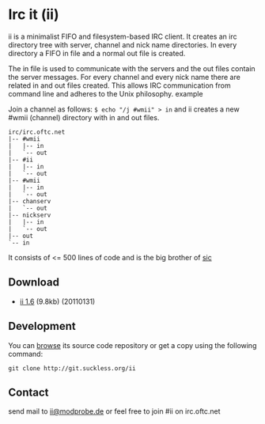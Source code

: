 Irc it (ii)
===========
ii is a minimalist FIFO and filesystem-based IRC client. It creates an irc directory tree with server, channel and nick name directories. In every directory a FIFO in file and a normal out file is created.

The in file is used to communicate with the servers and the out files contain the server messages. For every channel and every nick name there are related in and out files created. This allows IRC communication from command line and adheres to the Unix philosophy.
example

Join a channel as follows: `$ echo "/j #wmii" > in`
and ii creates a new #wmii (channel) directory with in and out files.

    irc/irc.oftc.net
    |-- #wmii
    |   |-- in
    |   `-- out
    |-- #ii
    |   |-- in
    |   `-- out
    |-- #wmii
    |   |-- in
    |   `-- out
    |-- chanserv
    |   `-- out
    |-- nickserv
    |   |-- in
    |   `-- out
    |-- out
    `-- in

It consists of <= 500 lines of code and is the big brother of [sic](/sic)

Download
--------
* [ii 1.6](http://dl.suckless.org/tools/ii-1.6.tar.gz) (9.8kb) (20110131)

Development
-----------
You can [browse](http://git.suckless.org/ii) its source code repository or get
a copy using the following command:

`git clone http://git.suckless.org/ii`

Contact
-------
send mail to [ii@modprobe.de]( mailto:ii@modprobe.de) or feel free to join #ii on irc.oftc.net

